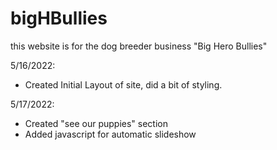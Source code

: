 # bigHBullies

this website is for the dog breeder business "Big Hero Bullies" <br />

5/16/2022: <br />
- Created Initial Layout of site, did a bit of styling. <br />

5/17/2022: <br />
- Created "see our puppies" section <br />
- Added javascript for automatic slideshow <br />
